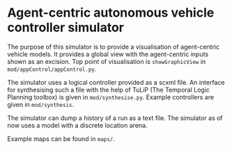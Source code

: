 # Agent-centric autonomous vehicle controller simulator

The purpose of this simulator is to provide a visualisation of agent-centric vehicle models. It provides a global view with the agent-centric inputs shown as an excision. Top point of visualisation is `showGraphicView` in `mod/appControl/appControl.py`.

The simulator uses a logical controller provided as a scxml file. An interface for synthesising such a file with the help of TuLiP (The Temporal Logic Planning toolbox) is given in `mod/synthesise.py`. Example controllers are given in `mod/synthesis`.

The simulator can dump a history of a run as a text file.
The simulator as of now uses a model with a discrete location arena.

Example maps can be found in `maps/`.
